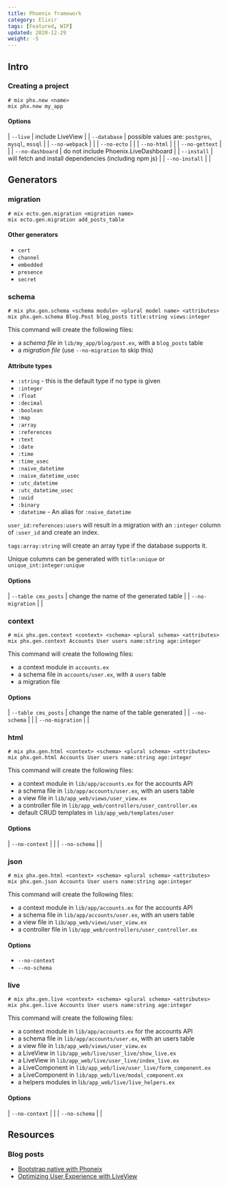 ```yaml
---
title: Phoenix framework
category: Elixir
tags: [Featured, WIP]
updated: 2020-12-29
weight: -5
---
```


Intro
-------------------------------------

### Creating a project

```shell
# mix phx.new <name>
mix phx.new my_app
```

#### Options

| `--live` | include LiveView |
| `--database` | possible values are: `postgres`, `mysql`, `mssql` |
| `--no-webpack` | |
| `--no-ecto` | |
| `--no-html` | |
| `--no-gettext` | |
| `--no-dashboard` | do not include Phoenix.LiveDashboard |
| `--install` | will fetch and install dependencies (including npm js) |
| `--no-install` | |

Generators
-------------------------------------

### migration

```shell
# mix ecto.gen.migration <migration name>
mix ecto.gen.migration add_posts_table
```

#### Other generators

- `cert`
- `channel`
- `embedded`
- `presence`
- `secret`

### schema

```shell
# mix phx.gen.schema <schema module> <plural model name> <attributes>
mix phx.gen.schema Blog.Post blog_posts title:string views:integer
```

This command will create the following files:

- a *schema file* in `lib/my_app/blog/post.ex`, with a `blog_posts` table
- a *migration file* (use `--no-migration` to skip this)

#### Attribute types

- `:string` - this is the default type if no type is given
- `:integer`
- `:float`
- `:decimal`
- `:boolean`
- `:map`
- `:array`
- `:references`
- `:text`
- `:date`
- `:time`
- `:time_usec`
- `:naive_datetime`
- `:naive_datetime_usec`
- `:utc_datetime`
- `:utc_datetime_usec`
- `:uuid`
- `:binary`
- `:datetime` - An alias for `:naive_datetime`

`user_id:references:users` will result in a migration with an `:integer` column of `:user_id` and create an index.

`tags:array:string` will create an array type if the database supports it.

Unique columns can be generated with `title:unique` or `unique_int:integer:unique`

#### Options

| `--table cms_posts` | change the name of the generated table |
| `--no-migration` | |


### context

```shell
# mix phx.gen.context <context> <schema> <plural schema> <attributes>
mix phx.gen.context Accounts User users name:string age:integer
```

This command will create the following files:

- a context module in `accounts.ex`
- a schema file in `accounts/user.ex`, with a `users` table
- a migration file

#### Options

| `--table cms_posts` | change the name of the table generated |
| `--no-schema` | |
| `--no-migration` | |


### html

```shell
# mix phx.gen.html <context> <schema> <plural schema> <attributes>
mix phx.gen.html Accounts User users name:string age:integer
```

This command will create the following files:

- a context module in `lib/app/accounts.ex` for the accounts API
- a schema file in `lib/app/accounts/user.ex`, with an users table
- a view file in `lib/app_web/views/user_view.ex`
- a controller file in `lib/app_web/controllers/user_controller.ex`
- default CRUD templates in `lib/app_web/templates/user`

#### Options

| `--no-context` | |
| `--no-schema` | |


### json

```shell
# mix phx.gen.html <context> <schema> <plural schema> <attributes>
mix phx.gen.json Accounts User users name:string age:integer
```

This command will create the following files:

- a context module in `lib/app/accounts.ex` for the accounts API
- a schema file in `lib/app/accounts/user.ex`, with an users table
- a view file in `lib/app_web/views/user_view.ex`
- a controller file in `lib/app_web/controllers/user_controller.ex`

#### Options

- `--no-context`
- `--no-schema`


### live

```shell
# mix phx.gen.live <context> <schema> <plural schema> <attributes>
mix phx.gen.live Accounts User users name:string age:integer
```

This command will create the following files:

- a context module in `lib/app/accounts.ex` for the accounts API
- a schema file in `lib/app/accounts/user.ex`, with an users table
- a view file in `lib/app_web/views/user_view.ex`
- a LiveView in `lib/app_web/live/user_live/show_live.ex`
- a LiveView in `lib/app_web/live/user_live/index_live.ex`
- a LiveComponent in `lib/app_web/live/user_live/form_component.ex`
- a LiveComponent in `lib/app_web/live/modal_component.ex`
- a helpers modules in l`ib/app_web/live/live_helpers.ex`

#### Options

| `--no-context` | |
| `--no-schema` | |

Resources
-------------------------------------

### Blog posts

- [Bootstrap native with Phoneix](https://dashbit.co/blog/using-bootstrap-native-with-live-view)
- [Optimizing User Experience with LiveView](https://dockyard.com/blog/2020/12/21/optimizing-user-experience-with-liveview)
